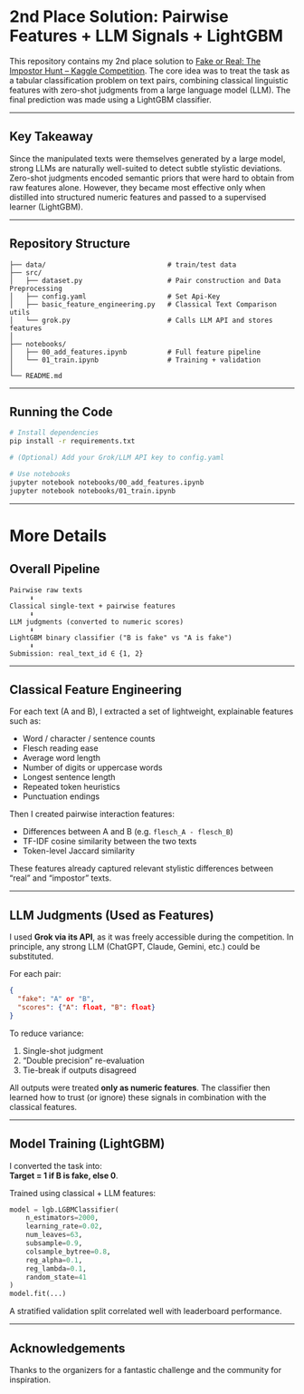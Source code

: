 # 2nd Place Solution: Pairwise Features + LLM Signals + LightGBM

This repository contains my 2nd place solution to [Fake or Real: The Impostor Hunt – Kaggle Competition](https://www.kaggle.com/competitions/fake-or-real-the-impostor-hunt).
The core idea was to treat the task as a tabular classification problem on text pairs, combining classical linguistic features with zero-shot judgments from a large language model (LLM). The final prediction was made using a LightGBM classifier.

---

## Key Takeaway

Since the manipulated texts were themselves generated by a large model, strong LLMs are naturally well-suited to detect subtle stylistic deviations. Zero-shot judgments encoded semantic priors that were hard to obtain from raw features alone. However, they became most effective only when distilled into structured numeric features and passed to a supervised learner (LightGBM).

---
## Repository Structure

```
├── data/                              # train/test data 
├── src/
│   ├── dataset.py                     # Pair construction and Data Preprocessing
│   ├── config.yaml                    # Set Api-Key  
│   ├── basic_feature_engineering.py   # Classical Text Comparison utils
│   └── grok.py                        # Calls LLM API and stores features
│   
├── notebooks/
│   ├── 00_add_features.ipynb          # Full feature pipeline
│   └── 01_train.ipynb                 # Training + validation
│ 
└── README.md
```

---

## Running the Code

```bash
# Install dependencies
pip install -r requirements.txt

# (Optional) Add your Grok/LLM API key to config.yaml

# Use notebooks
jupyter notebook notebooks/00_add_features.ipynb
jupyter notebook notebooks/01_train.ipynb
```

---

# More Details

## Overall Pipeline

```
Pairwise raw texts
     ⬇
Classical single-text + pairwise features
     ⬇
LLM judgments (converted to numeric scores)
     ⬇
LightGBM binary classifier ("B is fake" vs "A is fake")
     ⬇
Submission: real_text_id ∈ {1, 2}
```

---

## Classical Feature Engineering

For each text (A and B), I extracted a set of lightweight, explainable features such as:
- Word / character / sentence counts  
- Flesch reading ease  
- Average word length  
- Number of digits or uppercase words  
- Longest sentence length  
- Repeated token heuristics  
- Punctuation endings  

Then I created pairwise interaction features:
- Differences between A and B (e.g. `flesch_A - flesch_B`)  
- TF-IDF cosine similarity between the two texts  
- Token-level Jaccard similarity  

These features already captured relevant stylistic differences between “real” and “impostor” texts.

---

## LLM Judgments (Used as Features)

I used **Grok via its API**, as it was freely accessible during the competition. In principle, any strong LLM (ChatGPT, Claude, Gemini, etc.) could be substituted.

For each pair:
```json
{
  "fake": "A" or "B",
  "scores": {"A": float, "B": float}
}
```

To reduce variance:
1. Single-shot judgment  
2. “Double precision” re-evaluation  
3. Tie-break if outputs disagreed  

All outputs were treated **only as numeric features**.
The classifier then learned how to trust (or ignore) these signals in combination with the classical features.

---

## Model Training (LightGBM)

I converted the task into:  
**Target = 1 if B is fake, else 0**.

Trained using classical + LLM features:
```python
model = lgb.LGBMClassifier(
    n_estimators=2000,
    learning_rate=0.02,
    num_leaves=63,
    subsample=0.9,
    colsample_bytree=0.8,
    reg_alpha=0.1,
    reg_lambda=0.1,
    random_state=41
)
model.fit(...)
```

A stratified validation split correlated well with leaderboard performance.

---

## Acknowledgements

Thanks to the organizers for a fantastic challenge and the community for inspiration. 
